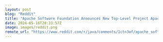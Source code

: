 ```yaml
---
layout: post
blog: "Reddit"
title: "Apache Software Foundation Announces New Top-Level Project Apache Pekko"
date: 2024-05-16T20:33:57Z
image: images/reddit.png
remote_url: "https://www.reddit.com/r/java/comments/1ctn3of/apache_software_foundation_announces_new_toplevel/"
---
```

